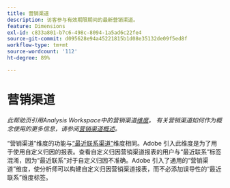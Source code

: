 ```yaml
---
title: 营销渠道
description: 访客参与有效期限期间的最新营销渠道。
feature: Dimensions
exl-id: c833a801-b7c6-498c-8094-1a5ad6c22fe4
source-git-commit: d095628e94a45221815b1d08e35132de09f5ed8f
workflow-type: tm+mt
source-wordcount: '112'
ht-degree: 89%

---
```


# 营销渠道

*此帮助页引用Analysis Workspace中的营销渠道[维度](overview.md)。 有关营销渠道如何作为概念使用的更多信息，请参阅[营销渠道概述](../c-marketing-channels/c-getting-started-mchannel.md)。*

“营销渠道”维度的功能与[“最近联系渠道”](last-touch-channel.md)维度相同。Adobe 引入此维度是为了用于使用自定义归因的报表。查看自定义归因营销渠道报表的用户与“最近联系”标签混淆，因为“最近联系”对于自定义归因不准确。Adobe 引入了通用的“营销渠道”维度，使分析师可以构建自定义归因营销渠道报表，而不必添加误导性的“最近联系”维度标签。
